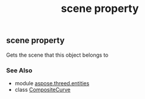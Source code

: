 ﻿---
title: scene property
second_title: Aspose.3D for Python via .NET API References
description: 
type: docs
weight: 160
url: /python-net/aspose.threed.entities/compositecurve/scene/
is_root: false
---

## scene property


Gets the scene that this object belongs to

### See Also
* module [aspose.threed.entities](../../)
* class [CompositeCurve](/3d/python-net/aspose.threed.entities/compositecurve)
